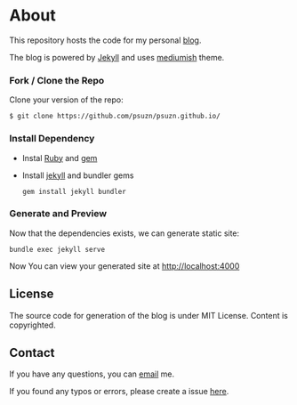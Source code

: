 # About

This repository hosts the code for my personal [blog](https://sujanpoudel.me/).

The blog is powered by [Jekyll](https://github.com/jekyll/) and uses [mediumish](https://github.com/wowthemesnet/mediumish-theme-jekyll) theme.

### Fork / Clone the Repo

Clone your version of the repo:

    $ git clone https://github.com/psuzn/psuzn.github.io/

### Install Dependency

- Instal [Ruby](https://www.ruby-lang.org/en/downloads/) and [gem](https://www.ruby-lang.org/en/downloads/)
- Install [jekyll](https://jekyllrb.com/docs/installation/) and bundler gems

  ```
  gem install jekyll bundler
  ```

### Generate and Preview

Now that the dependencies exists, we can generate static site:

`bundle exec jekyll serve`

Now You can view your generated site at [http://localhost:4000](http://localhost:4000)


## License

The source code for generation of the blog is under MIT License. Content is copyrighted.

## Contact

If you have any questions, you can [email](mailto:mail@sujanpoudel.me) me.

If you found any typos or errors, please create a issue [here](https://github.com/psuzn/psuzn.github.io/issues/new).
